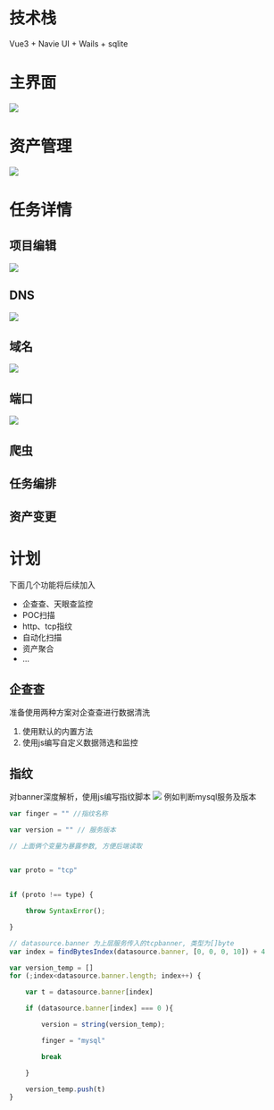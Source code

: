 # 技术栈
Vue3 + Navie UI + Wails + sqlite
# 主界面
![](./image/主界面.png)
# 资产管理
![](./image/资产管理.png)
# 任务详情
## 项目编辑
![](./image/项目.png)
## DNS
![](./image/DNS.png)
## 域名
![](./image/域名.png)
## 端口
![](./image/端口.png)
## 爬虫
## 任务编排
## 资产变更
# 计划
下面几个功能将后续加入
- 企查查、天眼查监控
- POC扫描
- http、tcp指纹
- 自动化扫描
- 资产聚合
- ...
## 企查查
准备使用两种方案对企查查进行数据清洗
1. 使用默认的内置方法
2. 使用js编写自定义数据筛选和监控
## 指纹
对banner深度解析，使用js编写指纹脚本
![](./image/端口解析.png)
例如判断mysql服务及版本
```javascript
var finger = "" //指纹名称

var version = "" // 服务版本

// 上面俩个变量为暴露参数, 方便后端读取

  
var proto = "tcp"

  
if (proto !== type) {

    throw SyntaxError();

}

// datasource.banner 为上层服务传入的tcpbanner, 类型为[]byte
var index = findBytesIndex(datasource.banner, [0, 0, 0, 10]) + 4

var version_temp = []
for (;index<datasource.banner.length; index++) {

    var t = datasource.banner[index]

    if (datasource.banner[index] === 0 ){

        version = string(version_temp);

        finger = "mysql"

        break

    }

    version_temp.push(t) 
}
```